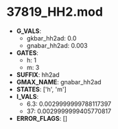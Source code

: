 # 37819_HH2.mod

- **G_VALS**:
  - gkbar_hh2ad: 0.0
  - gnabar_hh2ad: 0.003
- **GATES**:
  - h: 1
  - m: 3
- **SUFFIX**: hh2ad
- **GMAX_NAME**: gnabar_hh2ad
- **STATES**: ['h', 'm']
- **I_VALS**:
  - 6.3: 0.0029999999788117397
  - 37: 0.0029999999405770817
- **ERROR_FLAGS**: []
